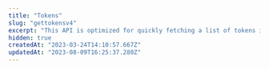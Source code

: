 ```yaml
---
title: "Tokens"
slug: "gettokensv4"
excerpt: "This API is optimized for quickly fetching a list of tokens in a collection, sorted by price, with only the most important information returned. If you need more metadata, use the tokens/details API"
hidden: true
createdAt: "2023-03-24T14:10:57.667Z"
updatedAt: "2023-08-09T16:25:37.280Z"
---
```

